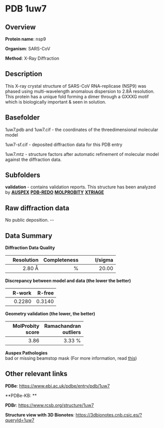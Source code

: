 # PDB 1uw7

## Overview

**Protein name**: nsp9

**Organism**: SARS-CoV

**Method**: X-Ray Diffraction

## Description

This X-ray crystal structure of SARS-CoV RNA-replicase (NSP9) was phased using multi-wavelength anomalous dispersion to 2.8Å resolution. This protein has a unique fold forming a dimer through a GXXXG motif which is biologically important & seen in solution.

## Basefolder

1uw7.pdb and 1uw7.cif - the coordinates of the threedimensional molecular model

1uw7-sf.cif - deposited diffraction data for this PDB entry

1uw7.mtz - structure factors after automatic refinement of molecular model against the diffraction data.

## Subfolders





**validation** - contains validation reports. This structure has been analyzed by [**AUSPEX**](https://github.com/thorn-lab/coronavirus_structural_task_force/tree/master/pdb/nsp9/SARS-CoV/1uw7/validation/auspex) [**PDB-REDO**](https://github.com/thorn-lab/coronavirus_structural_task_force/tree/master/pdb/nsp9/SARS-CoV/1uw7/validation/pdb-redo) [**MOLPROBITY**](https://github.com/thorn-lab/coronavirus_structural_task_force/tree/master/pdb/nsp9/SARS-CoV/1uw7/validation/molprobity) [**XTRIAGE**](https://github.com/thorn-lab/coronavirus_structural_task_force/blob/master/pdb/nsp9/SARS-CoV/1uw7/validation/Xtriage_output.log)  



## Raw diffraction data

No public deposition. --<br> 

## Data Summary
**Diffraction Data Quality**

|   | Resolution | Completeness| I/sigma |
|---|-------------:|----------------:|--------------:|
|   |2.80 Å|      %|<img width=50/>20.00|

**Discrepancy between model and data (the lower the better)**

|   | **R-work**| **R-free**   
|---|-------------:|----------------:|           
||  0.2280|  0.3140|

**Geometry validation (the lower, the better)**

|   |**MolProbity<br>score**| **Ramachandran<br>outliers** 
|---|-------------:|----------------:|
||  3.86|  3.33 %|

**Auspex Pathologies**<br> bad or missing beamstop mask (For more information, read [this](https://github.com/thorn-lab/coronavirus_structural_task_force/blob/master/pdb/nsp9/SARS-CoV/1uw7/validation/auspex/1uw7_auspex_comments.txt))

 



## Other relevant links 
**PDBe**:  https://www.ebi.ac.uk/pdbe/entry/pdb/1uw7

**PDBe-KB: ** 
 
**PDBr**: https://www.rcsb.org/structure/1uw7 

**Structure view with 3D Bionotes**: https://3dbionotes.cnb.csic.es/?queryId=1uw7


